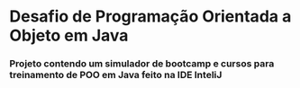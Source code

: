 # Desafio de Programação Orientada a Objeto em Java

### Projeto contendo um simulador de bootcamp e cursos para treinamento de POO em Java feito na IDE InteliJ